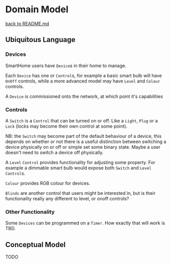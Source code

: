 # Domain Model

[back to README.md](../README.md)

## Ubiquitous Language

### Devices

SmartHome users have `Device`s in their home to manage.

Each `Device` has one or `Control`s, for example a basic smart bulb will have `OnOff` controls, while a more advanced model may have `Level` and `Colour` controls.

A `Device` is commissioned onto the network, at which point it's capabilities

### Controls

A `Switch` is a `Control` that can be turned on or off. Like a `Light`, `Plug` or a `Lock` (locks may become their own control at some point).

NB: the `Switch` may become part of the default behaviour of a device, this depends on whether or not there is a useful distinction between switching a device physically on or off or simple set some binary state. Maybe a user doesn't need to switch a device off physically.

A `Level` `Control` provides functionality for adjusting some property. For example a dimmable smart bulb would expose both `Switch` and `Level` `Control`s.

`Colour` provides RGB colour for devices.

`Blinds` are another control that users might be interested in, but is their functionality really any different to level, or onoff controls?

### Other Functionality

Some `Devices` can be programmed on a `Timer`. How exactly that will work is TBD.

## Conceptual Model

TODO
